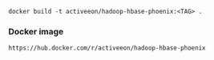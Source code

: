 ```
docker build -t activeeon/hadoop-hbase-phoenix:<TAG> .
```

### Docker image
```
https://hub.docker.com/r/activeeon/hadoop-hbase-phoenix
```
